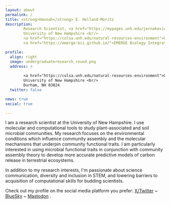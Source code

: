 ```yaml
---
layout: about
permalink: /
title: <strong>Hannah</strong> E. Holland-Moritz
description:
        Research Scientist, <a href="https://mypages.unh.edu/jernakovich">Ernakovich Lab</a> <br/>
        University of New Hampshire <br/>
        <a href="https://colsa.unh.edu/natural-resources-environment">Department of Natural Resources and the Environment</a> <br/>
        <a href="https://emerge-bii.github.io/">EMERGE Biology Integration Institute</a>

profile:
  align: right
  image: undergraduateresearch_round.png
  address: >
        
        <a href="https://colsa.unh.edu/natural-resources-environment">Department of Natural Resources & the Enivironment</a> <br/>
        University of New Hampshire <br/>
        Durham, NH 03824
  twitter: false

news: true
social: true

---
```


I am a research scientist at the University of New Hampshire. I use molecular and computational tools to study  plant-associated and soil microbial communities. My research focuses on the environmental conditions which influence community assembly and the molecular mechanisms that underpin community functional traits. I am  particularly interested in using microbial functional traits in conjunction with community assembly theory to develop more accurate predictive models of carbon release in terrestrial ecosystems.

In addition to my research interests, I'm passionate about science communication, diversity and inclusion in STEM, and lowering barriers to acquisition of computational skills for budding scientists.

Check out my profile on the social media platform you prefer: [X/Twitter](https://twitter.com/hhollandmoritz?lang=en) ~ [BlueSky](https://bsky.app/profile/hhollandmoritz.bsky.social) ~ [Mastodon](https://mstdn.science/@hhollandmoritz) .
